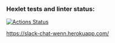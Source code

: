 ### Hexlet tests and linter status:
[![Actions Status](https://github.com/Wenn911/frontend-project-lvl4/workflows/hexlet-check/badge.svg)](https://github.com/Wenn911/frontend-project-lvl4/actions)

https://slack-chat-wenn.herokuapp.com/